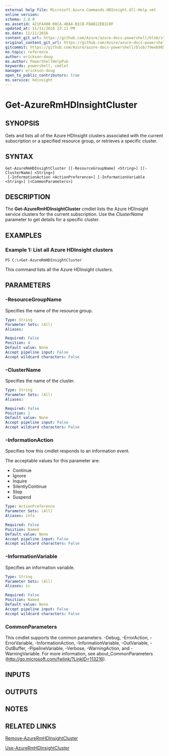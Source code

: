 ```yaml
---
external help file: Microsoft.Azure.Commands.HDInsight.dll-Help.xml
online version:
schema: 2.0.0
ms.assetid: 421F4408-08CA-4DA4-B1CB-FDAB12EB1C0F
updated_at: 11/11/2016 23:11 PM
ms.date: 11/11/2016
content_git_url: https://github.com/Azure/azure-docs-powershell/blob/staging/azureps-cmdlets-docs/ResourceManager/AzureRM.HDInsight/v2.1.0/Get-AzureRmHDInsightCluster.md
original_content_git_url: https://github.com/Azure/azure-docs-powershell/blob/staging/azureps-cmdlets-docs/ResourceManager/AzureRM.HDInsight/v2.1.0/Get-AzureRmHDInsightCluster.md
gitcommit: https://github.com/Azure/azure-docs-powershell/blob/79eeb985ea480979357fb4695832a0c3d29a48bf
ms.topic: reference
author: erickson-doug
ms.author: PowerShellHelpPub
keywords: powershell, cmdlet
manager: erickson-doug
open_to_public_contributors: true
ms.service: hdinsight
---
```


# Get-AzureRmHDInsightCluster

## SYNOPSIS
Gets and lists all of the Azure HDInsight clusters associated with the current subscription or a specified resource group, or retrieves a specific cluster.

## SYNTAX

```
Get-AzureRmHDInsightCluster [[-ResourceGroupName] <String>] [[-ClusterName] <String>]
 [-InformationAction <ActionPreference>] [-InformationVariable <String>] [<CommonParameters>]
```

## DESCRIPTION
The **Get-AzureRmHDInsightCluster** cmdlet lists the Azure HDInsight service clusters for the current subscription.
Use the *ClusterName* parameter to get details for a specific cluster.

## EXAMPLES

### Example 1: List all Azure HDInsight clusters
```
PS C:\>Get-AzureRmHDInsightCluster
```

This command lists all the Azure HDInsight clusters.

## PARAMETERS

### -ResourceGroupName
Specifies the name of the resource group.

```yaml
Type: String
Parameter Sets: (All)
Aliases: 

Required: False
Position: 0
Default value: None
Accept pipeline input: False
Accept wildcard characters: False
```

### -ClusterName
Specifies the name of the cluster.

```yaml
Type: String
Parameter Sets: (All)
Aliases: 

Required: False
Position: 1
Default value: None
Accept pipeline input: False
Accept wildcard characters: False
```

### -InformationAction
Specifies how this cmdlet responds to an information event.

The acceptable values for this parameter are:

- Continue
- Ignore
- Inquire
- SilentlyContinue
- Stop
- Suspend

```yaml
Type: ActionPreference
Parameter Sets: (All)
Aliases: infa

Required: False
Position: Named
Default value: None
Accept pipeline input: False
Accept wildcard characters: False
```

### -InformationVariable
Specifies an information variable.

```yaml
Type: String
Parameter Sets: (All)
Aliases: iv

Required: False
Position: Named
Default value: None
Accept pipeline input: False
Accept wildcard characters: False
```

### CommonParameters
This cmdlet supports the common parameters: -Debug, -ErrorAction, -ErrorVariable, -InformationAction, -InformationVariable, -OutVariable, -OutBuffer, -PipelineVariable, -Verbose, -WarningAction, and -WarningVariable. For more information, see about_CommonParameters (http://go.microsoft.com/fwlink/?LinkID=113216).

## INPUTS

## OUTPUTS

## NOTES

## RELATED LINKS

[Remove-AzureRmHDInsightCluster](./Remove-AzureRmHDInsightCluster.md)

[Use-AzureRmHDInsightCluster](./Use-AzureRmHDInsightCluster.md)


